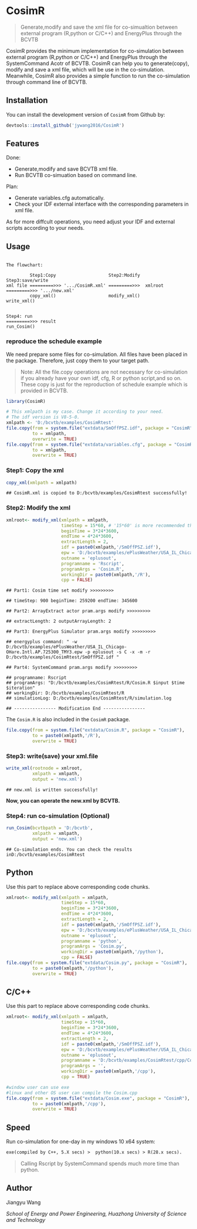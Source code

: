 CosimR
================

> Generate,modify and save the xml file for co-simualtion between
> external program (R,python or C/C++) and EnergyPlus through the BCVTB

CosimR provides the minimum implementation for co-simulation between
external program (R,python or C/C++) and EnergyPlus through the
SystemCommand Acotr of BCVTB. CosimR can help you to generate(copy),
modify and save a xml file, which will be use in the co-simulation.
Meanwhile, CosimR also provides a simple function to run the
co-simulation through command line of BCVTB.

## Installation

You can install the development version of `CosimR` from Github by:

``` r
devtools::install_github('jywang2016/CosimR')
```

## Features

Done:

  - Generate,modify and save BCVTB xml file.
  - Run BCVTB co-simuation based on command line.

Plan:

  - Generate variables.cfg automatically.
  - Check your IDF external interface with the corresponding parameters
    in xml file.

As for more diffcult operations, you need adjust your IDF and external
scripts according to your needs.

## Usage

``` text

The flowchart:

         Step1:Copy                    Step2:Modify         Step3:save/write
xml file =========>>> '.../CosimR.xml' =========>>>  xmlroot =========>>> '.../new.xml'
         copy_xml()                    modify_xml()           write_xml()


Step4: run
=========>>> result
run_Cosim()
```

### reproduce the schedule example

We need prepare some files for co-simulation. All files have been placed
in the package. Therefore, just copy them to your target path.

> Note: All the file.copy operations are not necessary for co-simulation
> if you already have your own idf, cfg, R or python script,and so on.
> These copy is just for the reproduction of schedule example which is
> provided in BCVTB.

``` r
library(CosimR)
```

``` r
# This xmlpath is my case. Change it according to your need.
# The idf version is V8-5-0.
xmlpath <- 'D:/bcvtb/examples/CosimRtest'
file.copy(from = system.file("extdata/SmOffPSZ.idf", package = "CosimR"),
          to = xmlpath,
          overwrite = TRUE)
file.copy(from = system.file("extdata/variables.cfg", package = "CosimR"),
          to = xmlpath,
          overwrite = TRUE)
```

### Step1: Copy the xml

``` r
copy_xml(xmlpath = xmlpath)
```

    ## CosimR.xml is copied to D:/bcvtb/examples/CosimRtest successfully!

### Step2: Modify the xml

``` r
xmlroot<- modify_xml(xmlpath = xmlpath,
                     timeStep = 15*60, # '15*60' is more recommended than 15*60
                     beginTime = 3*24*3600,
                     endTime = 4*24*3600,
                     extractLength = 2,
                     idf = paste0(xmlpath,'/SmOffPSZ.idf'),
                     epw = 'D:/bcvtb/examples/ePlusWeather/USA_IL_Chicago-OHare.Intl.AP.725300_TMY3.epw',
                     outname = 'eplusout',
                     programname = 'Rscript',
                     programArgs = 'Cosim.R',
                     workingDir = paste0(xmlpath,'/R'),
                     cpp = FALSE)
```

    ## Part1: Cosim time set modify >>>>>>>>>

    ## timeStep: 900 beginTime: 259200 endTime: 345600

    ## Part2: ArrayExtract actor pram.args modify >>>>>>>>>

    ## extractLength: 2 outputArrayLength: 2

    ## Part3: EnergyPlus Simulator pram.args modify >>>>>>>>>

    ## energyplus command: " -w D:/bcvtb/examples/ePlusWeather/USA_IL_Chicago-OHare.Intl.AP.725300_TMY3.epw -p eplusout -s C -x -m -r D:/bcvtb/examples/CosimRtest/SmOffPSZ.idf "

    ## Part4: SystemCommand pram.args modify >>>>>>>>>

    ## programname: Rscript 
    ## programArgs: "D:/bcvtb/examples/CosimRtest/R/Cosim.R $input $time $iteration" 
    ## workingDir: D:/bcvtb/examples/CosimRtest/R 
    ## simulationLog: D:/bcvtb/examples/CosimRtest/R/simulation.log

    ## ---------------- Modification End ----------------

The `Cosim.R` is also included in the `CosimR` package.

``` r
file.copy(from = system.file("extdata/Cosim.R", package = "CosimR"),
          to = paste0(xmlpath,'/R'),
          overwrite = TRUE)
```

### Step3: write(save) your xml.file

``` r
write_xml(rootnode = xmlroot,
          xmlpath = xmlpath,
          output = 'new.xml')
```

    ## new.xml is written successfully!

**Now, you can operate the new.xml by BCVTB.**

### Step4: run co-simulation (Optional)

``` r
run_Cosim(bcvtbpath = 'D:/bcvtb',
          xmlpath = xmlpath,
          output = 'new.xml')
```

    ## Co-simulation ends. You can check the results inD:/bcvtb/examples/CosimRtest

## Python

Use this part to replace above corresponding code chunks.

``` r
xmlroot<- modify_xml(xmlpath = xmlpath,
                     timeStep = 15*60, 
                     beginTime = 3*24*3600,
                     endTime = 4*24*3600,
                     extractLength = 2,
                     idf = paste0(xmlpath,'/SmOffPSZ.idf'),
                     epw = 'D:/bcvtb/examples/ePlusWeather/USA_IL_Chicago-OHare.Intl.AP.725300_TMY3.epw',
                     outname = 'eplusout',
                     programname = 'python',
                     programArgs = 'Cosim.py',
                     workingDir = paste0(xmlpath,'/python'),
                     cpp = FALSE)
file.copy(from = system.file("extdata/Cosim.py", package = "CosimR"),
          to = paste0(xmlpath,'/python'),
          overwrite = TRUE)
```

## C/C++

Use this part to replace above corresponding code chunks.

``` r
xmlroot<- modify_xml(xmlpath = xmlpath,
                     timeStep = 15*60,
                     beginTime = 3*24*3600,
                     endTime = 4*24*3600,
                     extractLength = 2,
                     idf = paste0(xmlpath,'/SmOffPSZ.idf'),
                     epw = 'D:/bcvtb/examples/ePlusWeather/USA_IL_Chicago-OHare.Intl.AP.725300_TMY3.epw',
                     outname = 'eplusout',
                     programname = 'D:/bcvtb/examples/CosimRtest/cpp/Cosim',
                     programArgs = '',
                     workingDir = paste0(xmlpath,'/cpp'),
                     cpp = TRUE)

#window user can use exe
#linux and other OS user can compile the Cosim.cpp
file.copy(from = system.file("extdata/Cosim.exe", package = "CosimR"),
          to = paste0(xmlpath,'/cpp'),
          overwrite = TRUE)
```

## Speed

Run co-simulation for one-day in my windows 10 x64 system:

``` txt
exe(compiled by C++, 5.X secs) >  python(10.x secs) > R(28.x secs).
```

> Calling Rscript by SystemCommand spends much more time than python.

## Author

Jiangyu Wang

*School of Energy and Power Engineering, Huazhong University of Science
and Technology*
